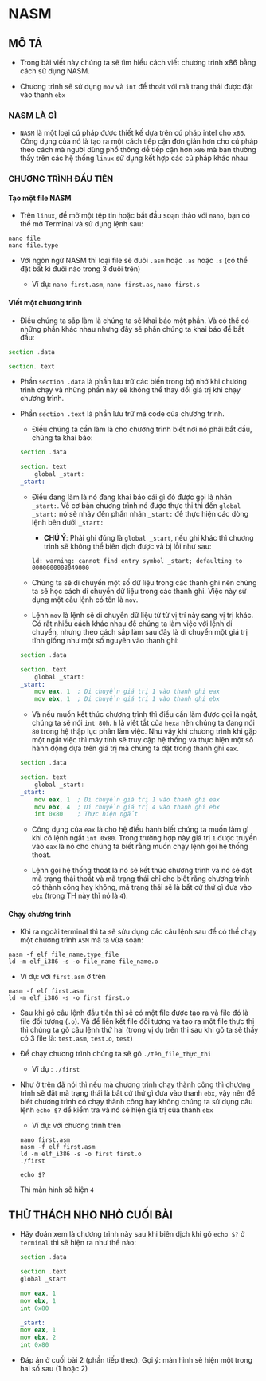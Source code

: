 # NASM

## MÔ TẢ

- Trong bài viết này chúng ta sẽ tìm hiểu cách viết chương trình x86 bằng cách sử dụng NASM.

- Chương trình sẽ sử dụng `mov` và `int` để thoát với mã trạng thái được đặt vào thanh `ebx`

### NASM LÀ GÌ

- `NASM` là một loại cú pháp được thiết kế dựa trên cú pháp intel cho `x86`. Công dụng của nó là tạo ra một cách tiếp cận đơn giản hơn cho cú pháp theo cách mà người dùng phổ thông dễ tiếp cận hơn `x86` mà bạn thường thấy trên các hệ thống `linux` sử dụng kết hợp các cú pháp khác nhau

### CHƯƠNG TRÌNH ĐẦU TIÊN


#### **Tạo một file NASM**

- Trên `linux`, để mở một tệp tin hoặc bắt đầu soạn thảo với `nano`, bạn có thể mở Terminal và sử dụng lệnh sau:

```
nano file
nano file.type
```
- Với ngôn ngữ NASM thì loại file sẽ đuôi `.asm` hoặc `.as` hoặc `.s` (có thể đặt bất kì đuôi nào trong 3 đuôi trên)

    - Ví dụ: `nano first.asm`, `nano first.as`, `nano first.s`

#### **Viết một chương trình**

- Điều chúng ta sắp làm là chúng ta sẽ khai báo một phần. Và có thể có những phần khác nhau nhưng đây sẽ phần chúng ta khai báo để bắt đầu:

```asm
section .data

section. text
```

- Phần `section .data` là phần lưu trữ các biến trong bộ nhớ khi chương trình chạy và những phần này sẽ không thể thay đổi giá trị khi chạy chương trình.

- Phần `section .text` là phần lưu trữ mã code của chương trình. 

    - Điều chúng ta cần làm là cho chương trình biết nơi nó phải bắt đầu, chúng ta khai báo:
    ```asm
    section .data

    section. text
        global _start:
    _start:
    ```

    - Điều đang làm là nó đang khai báo cái gì đó được gọi là nhãn `_start:`. Về cơ bản chương trình nó được thực thi thì đến `global _start:` nó sẽ nhảy đến phần nhãn `_start:` để thực hiện các dòng lệnh bên dưới `_start:`
        
        - **CHÚ Ý**: Phải ghi đúng là `global _start`, nếu ghi khác thì chương trình sẽ không thể biên dịch được và bị lỗi như sau:

        ```
        ld: warning: cannot find entry symbol _start; defaulting to 0000000008049000
        ```

    - Chúng ta sẽ di chuyển một số dữ liệu trong các thanh ghi nên chúng ta sẽ học cách di chuyển dữ liệu trong các thanh ghi. Việc này  sử dụng một câu lệnh có tên là `mov`.

    - Lệnh `mov` là lệnh sẽ di chuyển dữ liệu từ từ vị trí này sang vị trị khác. Có rất nhiều cách khác nhau để chúng ta làm việc với lệnh di chuyển, nhưng theo cách sắp làm sau đây là di chuyển một giá trị tĩnh giống như một số nguyên vào thanh ghi:

    ```asm
    section .data

    section. text
        global _start:
    _start:
        mov eax, 1  ; Di chuyển giá trị 1 vào thanh ghi eax
        mov ebx, 1  ; Di chuyển giá trị 1 vào thanh ghi ebx

    ```
    - Và nếu muốn kết thúc chương trình thì điều cần làm được gọi là ngắt, chúng ta sẽ nói `int 80h`. `h` là viết tắt của `hexa` nên chúng ta đang nói `80` trong hệ thập lục phân làm việc. Như vậy khi chương trình khi gặp một ngắt việc thì máy tính sẽ truy cập hệ thống và thực hiện một số hành động dựa trên giá trị mà chúng ta đặt trong thanh ghi `eax`.

    ```asm
    section .data

    section. text
        global _start:
    _start:
        mov eax, 1  ; Di chuyển giá trị 1 vào thanh ghi eax
        mov ebx, 4  ; Di chuyển giá trị 4 vào thanh ghi ebx
        int 0x80    ; Thực hiện ngắt
    ```

    - Công dụng của `eax` là cho hệ điều hành biết chúng ta muốn làm gì khi có lệnh ngắt `int 0x80`. Trong trường hợp này giá trị `1` được truyền vào `eax` là nó cho chúng ta biết rằng muốn chạy lệnh gọi hệ thống thoát.

    - Lệnh gọi hệ thống thoát là nó sẽ kết thúc chương trình và nó sẽ đặt mã trạng thái thoát và mã trạng thái chỉ cho biết rằng chương trình có thành công hay không, mã trạng thái sẽ là bất cứ thứ gì đưa vào `ebx` (trong TH này thì nó là `4`).

#### Chạy chương trình

- Khi ra ngoài terminal thì ta sẽ sửu dụng các câu lệnh sau để có thể chạy một chương trình `ASM` mà  ta vừa soạn:

```text
nasm -f elf file_name.type_file
ld -m elf_i386 -s -o file_name file_name.o
```

- Ví dụ: với `first.asm` ở trên

```
nasm -f elf first.asm
ld -m elf_i386 -s -o first first.o
```

- Sau khi gõ câu lệnh đầu tiên thì sẽ có một file được tạo ra và file đó là file đối tượng (`.o`). Và để liên kết file đối tượng và tạo ra một file thực thi thì chúng ta gõ câu lệnh thứ hai (trong vị dụ trên thi sau khi gõ ta sẽ thấy có 3 file là: `test.asm`, `test.o`, `test`)

- Để chạy chương trình chúng ta sẽ gõ `./tên_file_thực_thi`

    - Ví dụ : `./first`

- Như ở trên đã nói thì nếu mà chương trình chạy thành công thì chương trình sẽ đặt mã trạng thái là bất cứ thứ gì đưa vào thanh `ebx`, vậy nên để biết chương trình có chạy thành công hay không chúng ta sử dụng câu lệnh `echo $?` để kiểm tra và nó sẽ hiện giá trị của thanh `ebx  `

    - Ví dụ: với chương trình trên
    ```
    nano first.asm
    nasm -f elf first.asm
    ld -m elf_i386 -s -o first first.o  
    ./first

    echo $?
    ```
    
    Thì màn hình sẽ hiện `4`

## THỬ THÁCH NHO NHỎ CUỐI BÀI

- Hãy đoán xem là chương trình này sau khi biên dịch khi gõ `echo $?` ở `terminal` thì sẽ hiện ra như thế nào:

    ```asm
    section .data

    section .text
    global _start

    mov eax, 1
    mov ebx, 1
    int 0x80

    _start:
    mov eax, 1
    mov ebx, 2
    int 0x80 
    ```

- Đáp án ở cuối bài 2 (phần tiếp theo). Gợi ý: màn hình sẽ hiện một trong hai số sau (1 hoặc 2)

